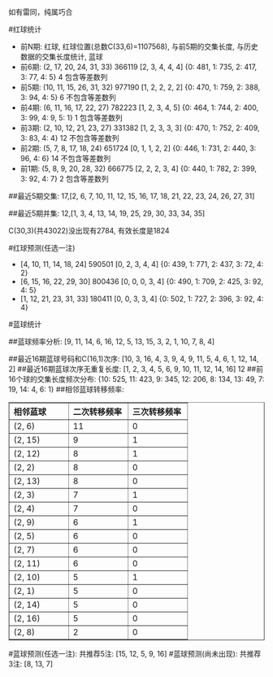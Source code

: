 <!-- 
.. title: 双色球2014129期(2014-11-06)数据分析报告
.. slug: slott-2014129-2014-11-06-report
.. date: 2014-11-07 08:00:00 UTC+08:00
.. tags: Lottery
.. link: 
.. description: 
.. type: text
-->

如有雷同，纯属巧合

<!-- TEASER_END-->

#红球统计

- 前N期: 红球, 红球位置(总数C(33,6)=1107568), 与前5期的交集长度, 与历史数据的交集长度统计, 蓝球
- 前6期: (2, 17, 20, 24, 31, 33) 366119 [2, 3, 4, 4, 4] {0: 481, 1: 735, 2: 417, 3: 77, 4: 5} 4 包含等差数列
- 前5期: (10, 11, 15, 26, 31, 32) 977190 [1, 2, 2, 2, 2] {0: 470, 1: 759, 2: 388, 3: 94, 4: 5} 6 不包含等差数列
- 前4期: (6, 11, 16, 17, 22, 27) 782223 [1, 2, 3, 4, 5] {0: 464, 1: 744, 2: 400, 3: 99, 4: 9, 5: 1} 1 包含等差数列
- 前3期: (2, 10, 12, 21, 23, 27) 331382 [1, 2, 3, 3, 3] {0: 470, 1: 752, 2: 409, 3: 83, 4: 4} 12 不包含等差数列
- 前2期: (5, 7, 8, 17, 18, 24) 651724 [0, 1, 1, 2, 2] {0: 446, 1: 731, 2: 440, 3: 96, 4: 6} 14 不包含等差数列
- 前1期: (5, 8, 9, 20, 28, 32) 666775 [2, 2, 2, 3, 4] {0: 440, 1: 782, 2: 399, 3: 92, 4: 7} 2 包含等差数列

##最近5期交集:
17,[2, 6, 7, 10, 11, 12, 15, 16, 17, 18, 21, 22, 23, 24, 26, 27, 31]

##最近5期并集:
12,[1, 3, 4, 13, 14, 19, 25, 29, 30, 33, 34, 35]

C(30,3)(共43022)没出现有2784, 
有效长度是1824

#红球预测(任选一注)

- [4, 10, 11, 14, 18, 24] 590501 [0, 2, 3, 4, 4] {0: 439, 1: 771, 2: 437, 3: 72, 4: 2}
- [6, 15, 16, 22, 29, 30] 800436 [0, 0, 0, 3, 4] {0: 490, 1: 709, 2: 425, 3: 92, 4: 5}
- [1, 12, 21, 23, 31, 33] 180411 [0, 0, 3, 3, 4] {0: 502, 1: 727, 2: 396, 3: 92, 4: 4}

#蓝球统计

##蓝球频率分析:
[9, 11, 14, 6, 16, 12, 5, 13, 15, 3, 2, 1, 10, 7, 8, 4]

##最近16期蓝球号码和C(16,1)次序:
[10, 3, 16, 4, 3, 9, 4, 9, 11, 5, 4, 6, 1, 12, 14, 2]
##最近16期蓝球次序无重复长度:
[1, 2, 3, 4, 5, 6, 9, 10, 11, 12, 14, 16] 12
##前16个球的交集长度频次分布:
{10: 525, 11: 423, 9: 345, 12: 206, 8: 134, 13: 49, 7: 19, 14: 4, 6: 1}
##相邻蓝球转移频率:
<table border="1" class="table table-striped dataframe">
  <thead>
    <tr style="text-align: left;">
      <th style="min-width: 100px;">相邻蓝球</th>
      <th style="min-width: 100px;">二次转移频率</th>
      <th style="min-width: 100px;">三次转移频率</th>
    </tr>
  </thead>
  <tbody>
    <tr>
      <td>  (2, 6)</td>
      <td> 11</td>
      <td> 0</td>
    </tr>
    <tr>
      <td> (2, 15)</td>
      <td>  9</td>
      <td> 1</td>
    </tr>
    <tr>
      <td> (2, 12)</td>
      <td>  8</td>
      <td> 1</td>
    </tr>
    <tr>
      <td>  (2, 2)</td>
      <td>  8</td>
      <td> 0</td>
    </tr>
    <tr>
      <td> (2, 13)</td>
      <td>  8</td>
      <td> 0</td>
    </tr>
    <tr>
      <td>  (2, 3)</td>
      <td>  7</td>
      <td> 1</td>
    </tr>
    <tr>
      <td>  (2, 4)</td>
      <td>  7</td>
      <td> 0</td>
    </tr>
    <tr>
      <td>  (2, 9)</td>
      <td>  6</td>
      <td> 1</td>
    </tr>
    <tr>
      <td>  (2, 5)</td>
      <td>  6</td>
      <td> 0</td>
    </tr>
    <tr>
      <td>  (2, 7)</td>
      <td>  6</td>
      <td> 0</td>
    </tr>
    <tr>
      <td> (2, 11)</td>
      <td>  6</td>
      <td> 0</td>
    </tr>
    <tr>
      <td> (2, 10)</td>
      <td>  5</td>
      <td> 1</td>
    </tr>
    <tr>
      <td>  (2, 1)</td>
      <td>  5</td>
      <td> 0</td>
    </tr>
    <tr>
      <td> (2, 14)</td>
      <td>  5</td>
      <td> 0</td>
    </tr>
    <tr>
      <td> (2, 16)</td>
      <td>  5</td>
      <td> 0</td>
    </tr>
    <tr>
      <td>  (2, 8)</td>
      <td>  2</td>
      <td> 0</td>
    </tr>
  </tbody>
</table>
#蓝球预测(任选一注):
共推荐5注: [15, 12, 5, 9, 16]
#蓝球预测(尚未出现):
共推荐3注: [8, 13, 7]


